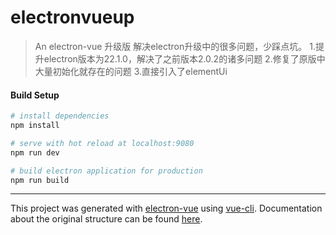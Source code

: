 # electronvueup

> An electron-vue 升级版
解决electron升级中的很多问题，少踩点坑。
1.提升electron版本为22.1.0，解决了之前版本2.0.2的诸多问题
2.修复了原版中大量初始化就存在的问题
3.直接引入了elementUi

#### Build Setup

``` bash
# install dependencies
npm install

# serve with hot reload at localhost:9080
npm run dev

# build electron application for production
npm run build


```

---

This project was generated with [electron-vue](https://github.com/SimulatedGREG/electron-vue) using [vue-cli](https://github.com/vuejs/vue-cli). Documentation about the original structure can be found [here](https://simulatedgreg.gitbooks.io/electron-vue/content/index.html).
